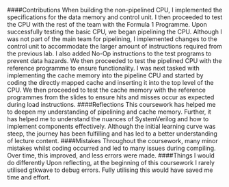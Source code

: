 ####Contributions
When building the non-pipelined CPU, I implemented the specifications for the data memory and control unit. I then proceeded to test the CPU with the rest of the team with the Formula 1 Programme. Upon successfully testing the basic CPU, we began pipelining the CPU. Although I was not part of the main team for pipelining, I implemented changes to the control unit to accommodate the larger amount of instructions required from the previous lab. I also added No-Op instructions to the test programs to prevent data hazards. We then proceeded to test the pipelined CPU with the reference programme to ensure functionality. I was next tasked with implementing the cache memory into the pipeline CPU and started by coding the directly mapped cache and inserting it into the top level of the CPU. We then proceeded to test the cache memory with the reference programmes from the slides to ensure hits and misses occur as expected during load instructions.
####Reflections
This coursework has helped me to deepen my understanding of pipelining and cache memory. Further, it has helped me to understand the nuances of SystemVerilog and how to implement components effectively. Although the initial learning curve was steep, the journey has been fulfilling and has led to a better understanding of lecture content.
####Mistakes
Throughout the coursework, many minor mistakes whilst coding occurred and led to many issues during compiling. Over time, this improved, and less errors were made.
####Things I would do differently
Upon reflecting, at the beginning of this coursework I rarely utilised gtkwave to debug errors. Fully utilising this would have saved me time and effort.
